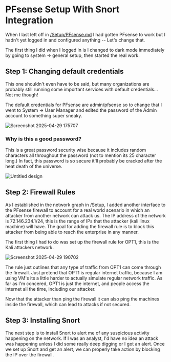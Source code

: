 # PFsense Setup With Snort Integration

When I last left off in [/Setup/PFsense.md](../Setup/PFsense.md) I had gotten PFsense to work but I hadn't yet logged in and configured anything -- Let's change that. 

The first thing I did when I logged in is I changed to dark mode immediately by going to system -> general setup, then started the real work.

## Step 1: Changing default credentials 

This one shouldn't even have to be said, but many organizations are probably still running some important services with default credentials... Not me though!

The default credentials for PFsense are admin/pfsense so to change that I went to System -> User Manager and edited the password of the Admin account to something super sneaky.

![Screenshot 2025-04-29 175707](https://github.com/user-attachments/assets/8ce01a98-f383-43c6-9f1b-6611ff2f4c25)

### Why is this a good password?

This is a great password security wise because it includes random characters all throughout the password (not to mention its 25 character long.) In fact, this password is so secure it'll probably be cracked after the heat death of the universe.

![Untitled design](https://github.com/user-attachments/assets/f826d9f8-30e3-4fe0-a5d3-41e5505b04b3)

## Step 2: Firewall Rules

As I established in the network graph in /Setup, I added another interface to the PFsense firewall to account for a real world scenario in which an attacker from another network can attack us. The IP address of the network is 72.146.234.1/24, this is the range of IPs that the attacker (kali linux machine) will have. The goal for adding the firewall rule is to block this attacker from being able to reach the enterprise in any manner.

The first thing I had to do was set up the firewall rule for OPT1, this is the Kali attackers network. 

![Screenshot 2025-04-29 190702](https://github.com/user-attachments/assets/682fa352-c61a-4de8-af20-763bb64a6c32)

The rule just outlines that any type of traffic from OPT1 can come through the firewall. Just pretend that OPT1 is regular internet traffic, because I am using VM's its a little harder to actually simulate regular network traffic. As far as I'm concered, OPT1 is just the internet, and people access the internet all the time, including our attacker. 

Now that the attacker than ping the firewall it can also ping the machines inside the firewall, which can lead to attacks if not secured. 

## Step 3: Installing Snort

The next step is to install Snort to alert me of any suspicious activity happening on the network. If I was an analyst, I'd have no idea an attack was happening unless I did some really deep digging or I got an alert. Once we set up Snort and get an alert, we can properly take action by blocking the IP over the firewall.
